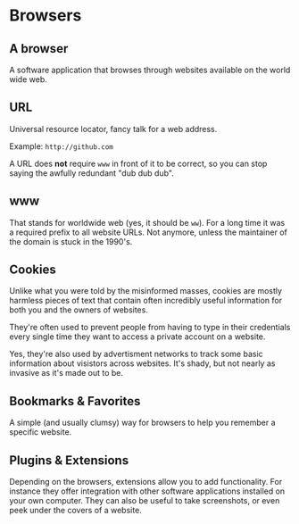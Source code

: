 # Browsers

## A browser
A software application that browses through websites available on the world wide web.

## URL
Universal resource locator, fancy talk for a web address.

Example: `http://github.com`

A URL does **not** require `www` in front of it to be correct, so you can stop saying the awfully redundant "dub dub dub". 

## www
That stands for worldwide web (yes, it should be `ww`). For a long time it was a required prefix to all website URLs. Not anymore, unless the maintainer of the domain is stuck in the 1990's.

## Cookies
Unlike what you were told by the misinformed masses, cookies are mostly harmless pieces of text that contain often incredibly useful information for both you and the owners of websites. 

They're often used to prevent people from having to type in their credentials every single time they want to access a private account on a website.

Yes, they're also used by advertisment networks to track some basic information about visistors across websites. It's shady, but not nearly as invasive as it's made out to be.

## Bookmarks & Favorites
A simple (and usually clumsy) way for browsers to help you remember a specific website.

## Plugins & Extensions
Depending on the browsers, extensions allow you to add functionality. For instance they offer integration with other software applications installed on your own computer. They can also be useful to take screenshots, or even peek under the covers of a website.